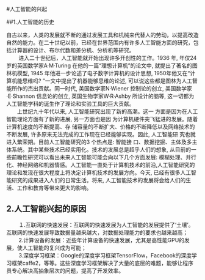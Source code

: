 #人工智能的兴起  

##1.人工智能的历史  

自古以来，人类的发展就不断的通过发展工具和机械来代替人的劳动，以提高改造自然的能力。在二十世纪以前，已经在世界范围内有许多人工智能方面的研究，包括计算器的设计、布尔代数和差分机、分析机等研究。  
　　
进入二十世纪后，人工智能就开始出现许多开创性的工作。1936 年, 年仅24 岁的英国数学家A·M·Turing 在他的一篇“理想计算机”的论文中, 就提出了著名的图林机模型, 1945 年他进一步论述了电子数字计算机的设计思想, 1950年他又在“计算机能思维吗? ”一文中提出了机器能够思维的论述, 可以说这些都是图林为人工智能所作的杰出贡献。同一时代,
美国数学家N·Wiener 控制论的创立, 美国数学家·E·Shannon
信息论的创立, 英国生物学家W·R·Ashby 所设计的脑等, 这一切都为人工智能学科的诞生作了理论和实验工具的巨大贡献。  
　　上世纪九十年代以来, 人工智能研究出现了新的高潮。这一
方面是因为在人工智能理论方面有了新的进展, 另一方面也是因
为计算机硬件突飞猛进的发展。随着计算机速度的不断提高、存
储容量的不断扩大、价格的不断降低以及网络技术的不断发展,
许多原来无法完成的工作现在已经能够实现。因此, 人工智能研
究也就进入繁荣期。目前人工智能研究的3 个热点是: 智能接
口、数据挖掘、主体及多主体系统。其中某些技术已经实用化。技术的发展总是超乎人们的想象, 从目前的一些前瞻性研究可以看出未来人工智能可能会向以下几个方面发展: 模糊处理、并行
化、神经网络和机器情感。人工智能一直处于计算机技术的前沿,人工智能研究的理论和发现在很大程度上将决定计算机技术的发展方向。今天, 已经有很多人工智能研究的成果进入人们的日常生活。将来, 人工智能技术的发展将会给人们的生活、工作和教育等带来更大的影响。

## 2.人工智能兴起的原因
　　
１.互联网的快速发展：互联网的快速发展为人工智能的发展提供了‘土壤’。互联网的快速发展导致数据量越来越大，对数据处理能力的要求也越来越高；  
　　
2.计算设备的发展：近些年计算设备的快速发展，尤其是高性能GPU的发展，使人工智能的复兴成为可能；  
　　
3.深度学习框架：Google的深度学习框架TensorFlow，Facebook的深度学习框架caffe2，等等。这些深度学习框架解决了大量的底层的难题，能够让程序员专心解决高抽象层次的问题，提高了开发效率。
